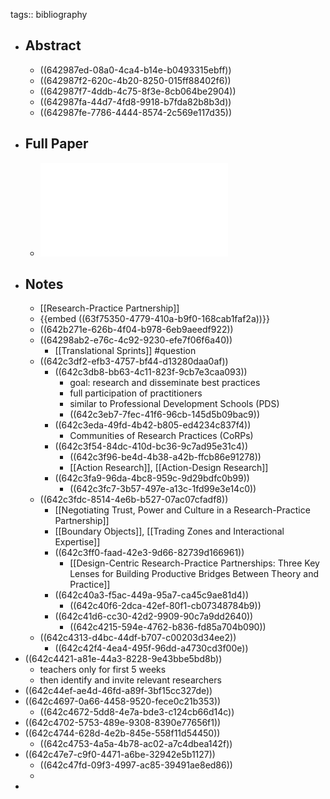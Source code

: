 tags:: bibliography

- ## Abstract
	- ((642987ed-08a0-4ca4-b14e-b0493315ebff))
	- ((642987f2-620c-4b20-8250-015ff88402f6))
	- ((642987f7-4ddb-4c75-8f3e-8cb064be2904))
	- ((642987fa-44d7-4fd8-9918-b7fda82b8b3d))
	- ((642987fe-7786-4444-8574-2c569e117d35))
- ## Full Paper
	- ![3543512.pdf](../assets/3543512_1680443349000_0.pdf)
- ## Notes
	- [[Research-Practice Partnership]]
	- {{embed ((63f75350-4779-410a-b9f0-168cab1faf2a))}}
	- ((642b271e-626b-4f04-b978-6eb9aeedf922))
	- ((64298ab2-e76c-4c92-9230-efe7f06f6a40))
		- [[Translational Sprints]] #question
	- ((642c3df2-efb3-4757-bf44-d13280daa0af))
		- ((642c3db8-bb63-4c11-823f-9cb7e3caa093))
			- goal: research and disseminate best practices
			- full participation of practitioners
			- similar to Professional Development Schools (PDS)
			- ((642c3eb7-7fec-41f6-96cb-145d5b09bac9))
		- ((642c3eda-49fd-4b42-b805-ed4234c837f4))
			- Communities of Research Practices (CoRPs)
		- ((642c3f54-84dc-410d-bc36-9c7ad95e31c4))
			- ((642c3f96-be4d-4b38-a42b-ffcb86e91278))
			- [[Action Research]], [[Action-Design Research]]
		- ((642c3fa9-96da-4bc8-959c-9d29bdfc0b99))
			- ((642c3fc7-3b57-497e-a13c-1fd99e3e14c0))
	- ((642c3fdc-8514-4e6b-b527-07ac07cfadf8))
		- [[Negotiating Trust, Power and Culture in a Research-Practice Partnership]]
		- [[Boundary Objects]], [[Trading Zones and Interactional Expertise]]
		- ((642c3ff0-faad-42e3-9d66-82739d166961))
			- [[Design-Centric Research-Practice Partnerships: Three Key Lenses for Building Productive Bridges Between Theory and Practice]]
		- ((642c40a3-f5ac-449a-95a7-ca45c9ae81d4))
			- ((642c40f6-2dca-42ef-80f1-cb07348784b9))
		- ((642c41d6-cc30-42d2-9909-90c7a9dd2640))
			- ((642c4215-594e-4762-b836-fd85a704b090))
	- ((642c4313-d4bc-44df-b707-c00203d34ee2))
		- ((642c42f4-4ea4-495f-96dd-a4730cd3f00e))
- ((642c4421-a81e-44a3-8228-9e43bbe5bd8b))
	- teachers only for first 5 weeks
	- then identify and invite relevant researchers
- ((642c44ef-ae4d-46fd-a89f-3bf15cc327de))
- ((642c4697-0a66-4458-9520-fece0c21b353))
	- ((642c4672-5dd8-4e7a-bde3-c124cb66d14c))
- ((642c4702-5753-489e-9308-8390e77656f1))
- ((642c4744-628d-4e2b-845e-558f11d54450))
	- ((642c4753-4a5a-4b78-ac02-a7c4dbea142f))
- ((642c47e7-c9f0-4471-a6be-32942e5b1127))
	- ((642c47fd-09f3-4997-ac85-39491ae8ed86))
	-
-
